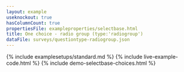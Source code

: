 ```yaml
---
layout: example
useknockout: true
hasColumnCount: true
propertiesFile: exampleproperties/selectbase.html 
title: One choice - radio group (type:'radiogroup')
dataFile: surveys/questiontype-radiogroup.json
---
```


{% include examplesetups/standard.md %}
{% include live-example-code.html %}
{% include demo-selectbase-choices.html %}